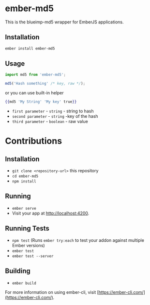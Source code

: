 # ember-md5

This is the blueimp-md5 wrapper for EmberJS applications.

## Installation
```sh
ember install ember-md5
```

## Usage
```js
import md5 from 'ember-md5';

md5('Hash something' /* key, raw */);
```

or you can use built-in helper

```hbs
{{md5 'My String' 'My key' true}}
```
- `first parameter` - `string` - string to hash
- `second parameter` - `string` -key of the hash
- `third parameter` - `boolean` - raw value

# Contributions

## Installation

* `git clone <repository-url>` this repository
* `cd ember-md5`
* `npm install`

## Running

* `ember serve`
* Visit your app at [http://localhost:4200](http://localhost:4200).

## Running Tests

* `npm test` (Runs `ember try:each` to test your addon against multiple Ember versions)
* `ember test`
* `ember test --server`

## Building

* `ember build`

For more information on using ember-cli, visit [https://ember-cli.com/](https://ember-cli.com/).
